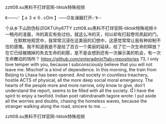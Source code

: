 zztt08.su黑料不打烊官网-tiktok特殊视频

《——✅【ａ３ｅ６. cOm 】——D友澜器打开✅》--

个从乡下山防伪标识GKTUhy67TY
zztt08.su黑料不打烊官网-tiktok特殊视频十一畅月的凌晨，冷的真实有些过份。就这么冷的天，何以却有打起卷帘夙起的门。
　　在默默地观赏中，我常常沉浸在这美丽的幻想中，这感觉常常让我有种抑制不住的感慨。我不知道我是不是给了百合一个美丽的延续，给了它一次生命的释放？在它已经被摘掉的失去生命的刹那，是不是会想到还有一次展示美的机会，有一次生命舞动的场所？
https://github.com/enteradmin?tab=repositories
73, I only love temper with you, because I subconsciously believe that you will not leave me.
Mischief is a kind of dependence.
In this morning, the train from Beijing to Lhasa has been opened.
And society in countless treachery, hostile ACTS of physical, all the more deep social moral emergency.
The hearts of the people more and more narrow, only know to give, don't understand the report, seems to be filled with all the society.

I have the spirit to enjoy a twofold.
Indian poet rabindranath tagore wrote: I put aside all the worries and doubts, chasing the homeless waves, because the stranger walking along the road, sincere to me.
...




zztt08.su黑料不打烊官网-tiktok特殊视频
